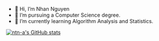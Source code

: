 - 👋 Hi, I’m Nhan Nguyen
- 👀 I’m pursuing a Computer Science degree.
- 🌱 I’m currently learning Algorithm Analysis and Statistics.

[![ntn-a's GitHub stats](https://github-readme-stats.vercel.app/api?username=ntngu)](https://github.com/ntn-a/github-readme-stats)

<!---
ntn-a/ntn-a is a ✨ special ✨ repository because its `README.md` (this file) appears on your GitHub profile.
You can click the Preview link to take a look at your changes.
--->
